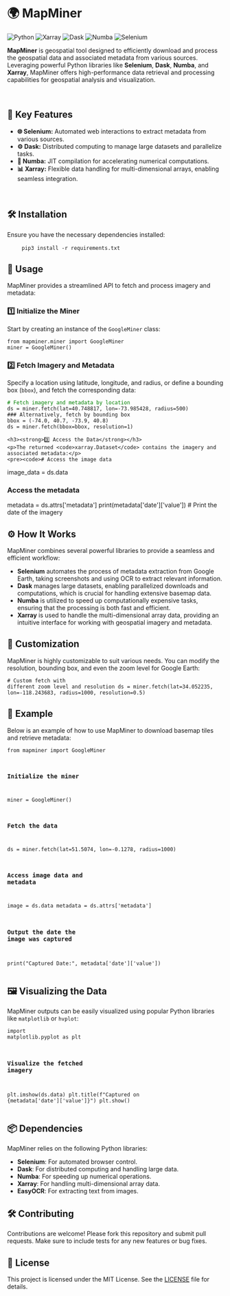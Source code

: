 <!DOCTYPE html>
<html lang="en">
<head>
    <meta charset="UTF-8">
    <meta name="viewport" content="width=device-width, initial-scale=1.0">
</head>
<body>
    <h1>🌍 <strong>MapMiner</strong> </h1>
    <p>
        <img src="https://img.shields.io/badge/Python-3.x-blue.svg?style=flat-square&logo=python" alt="Python">
        <img src="https://img.shields.io/badge/Xarray-0.18+-orange.svg?style=flat-square&logo=xarray" alt="Xarray">
        <img src="https://img.shields.io/badge/Dask-Powered-yellow.svg?style=flat-square&logo=dask" alt="Dask">
        <img src="https://img.shields.io/badge/Numba-Accelerated-green.svg?style=flat-square&logo=numba" alt="Numba">
        <img src="https://img.shields.io/badge/Selenium-Automated-informational.svg?style=flat-square&logo=selenium" alt="Selenium">
    </p>
    <p><strong>MapMiner</strong> is geospatial tool designed to efficiently download and process the geospatial data and associated metadata from various sources. Leveraging powerful Python libraries like <strong>Selenium</strong>, <strong>Dask</strong>, <strong>Numba</strong>, and <strong>Xarray</strong>, MapMiner offers high-performance data retrieval and processing capabilities for geospatial analysis and visualization.</p><br>
    <h2>🚀 <strong>Key Features</strong></h2>
    <ul>
        <li><strong>🌐 Selenium:</strong> Automated web interactions to extract metadata from various sources.</li>
        <li><strong>⚙️ Dask:</strong> Distributed computing to manage large datasets and parallelize tasks.</li>
        <li><strong>🚀 Numba:</strong> JIT compilation for accelerating numerical computations.</li>
        <li><strong>📊 Xarray:</strong> Flexible data handling for multi-dimensional arrays, enabling seamless integration.</li>
    </ul><br>
    <h2>🛠 <strong>Installation</strong></h2>
    <p>Ensure you have the necessary dependencies installed:</p>
    <pre>
    <code>pip3 install -r requirements.txt</code></pre>
    <h2>📝 <strong>Usage</strong></h2>
    <p>MapMiner provides a streamlined API to fetch and process imagery and metadata:</p>
    <h3><strong>1️⃣ Initialize the Miner</strong></h3>
    <p>Start by creating an instance of the <code>GoogleMiner</code> class:</p>
    <pre><code>from mapminer.miner import GoogleMiner
miner = GoogleMiner()</code></pre>
    <h3><strong>2️⃣ Fetch Imagery and Metadata</strong></h3>
    <p>Specify a location using latitude, longitude, and radius, or define a bounding box (<code>bbox</code>), and fetch the corresponding data:</p>
    <pre><code><font color='green'># Fetch imagery and metadata by location</font>
ds = miner.fetch(lat=40.748817, lon=-73.985428, radius=500)
### Alternatively, fetch by bounding box
bbox = (-74.0, 40.7, -73.9, 40.8)
ds = miner.fetch(bbox=bbox, resolution=1)</code></pre>

    <h3><strong>3️⃣ Access the Data</strong></h3>
    <p>The returned <code>xarray.Dataset</code> contains the imagery and associated metadata:</p>
    <pre><code># Access the image data
image_data = ds.data
### Access the metadata
metadata = ds.attrs['metadata']
print(metadata['date']['value'])  # Print the date of the imagery</code></pre>
    <h2>⚙️ <strong>How It Works</strong></h2>
    <p>MapMiner combines several powerful libraries to provide a seamless and efficient workflow:</p>
    <ul>
        <li><strong>Selenium</strong> automates the process of metadata extraction from Google Earth, taking screenshots and using OCR to extract relevant information.</li>
        <li><strong>Dask</strong> manages large datasets, enabling parallelized downloads and computations, which is crucial for handling extensive basemap data.</li>
        <li><strong>Numba</strong> is utilized to speed up computationally expensive tasks, ensuring that the processing is both fast and efficient.</li>
        <li><strong>Xarray</strong> is used to handle the multi-dimensional array data, providing an intuitive interface for working with geospatial imagery and metadata.</li>
    </ul>
    <h2>🔧 <strong>Customization</strong></h2>
    <p>MapMiner is highly customizable to suit various needs. You can modify the resolution, bounding box, and even the zoom level for Google Earth:</p>
    <pre><code># Custom fetch with different zoom level and resolution
ds = miner.fetch(lat=34.052235, lon=-118.243683, radius=1000, resolution=0.5)</code></pre>
    <h2>🧪 <strong>Example</strong></h2>
    <p>Below is an example of how to use MapMiner to download basemap tiles and retrieve metadata:</p>
    <pre><code>from mapminer import GoogleMiner
### Initialize the miner
miner = GoogleMiner()
### Fetch the data
ds = miner.fetch(lat=51.5074, lon=-0.1278, radius=1000)
### Access image data and metadata
image = ds.data
metadata = ds.attrs['metadata']
### Output the date the image was captured
print("Captured Date:", metadata['date']['value'])</code></pre>
    <h2>🖼 <strong>Visualizing the Data</strong></h2>
    <p>MapMiner outputs can be easily visualized using popular Python libraries like <code>matplotlib</code> or <code>hvplot</code>:</p>
    <pre><code>import matplotlib.pyplot as plt
### Visualize the fetched imagery
plt.imshow(ds.data)
plt.title(f"Captured on {metadata['date']['value']}")
plt.show()</code></pre>
    <h2>📦 <strong>Dependencies</strong></h2>
    <p>MapMiner relies on the following Python libraries:</p>
    <ul>
        <li><strong>Selenium</strong>: For automated browser control.</li>
        <li><strong>Dask</strong>: For distributed computing and handling large data.</li>
        <li><strong>Numba</strong>: For speeding up numerical operations.</li>
        <li><strong>Xarray</strong>: For handling multi-dimensional array data.</li>
        <li><strong>EasyOCR</strong>: For extracting text from images.</li>
    </ul>
    <h2>🛠 <strong>Contributing</strong></h2>
    <p>Contributions are welcome! Please fork this repository and submit pull requests. Make sure to include tests for any new features or bug fixes.</p>
    <h2>📝 <strong>License</strong></h2>
    <p>This project is licensed under the MIT License. See the <a href="LICENSE">LICENSE</a> file for details.</p>
</body>
</html>
